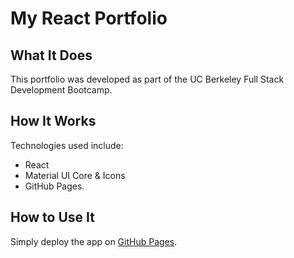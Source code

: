 # My React Portfolio

## What It Does
This portfolio was developed as part of the UC Berkeley Full Stack Development Bootcamp.

## How It Works
Technologies used include: 

* React
* Material UI Core & Icons
* GitHub Pages.

## How to Use It
Simply deploy the app on <a href="https://descardi-b.github.io/alh-react-portfolio/">GitHub Pages</a>.